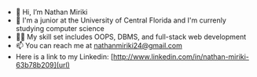 - 👋 Hi, I’m Nathan Miriki 
- 🌱 I'm a junior at the University of Central Florida and I'm currenly studying computer science
- 🤹🏽 My skill set includes OOPS, DBMS, and full-stack web development
- 📫 You can reach me at nathanmiriki24@gmail.com
- Here is a link to my Linkedin: [http://www.linkedin.com/in/nathan-miriki-63b78b209](url)

<!---
nathanM24/nathanM24 is a ✨ special ✨ repository because its `README.md` (this file) appears on your GitHub profile.
You can click the Preview link to take a look at your changes.
--->
